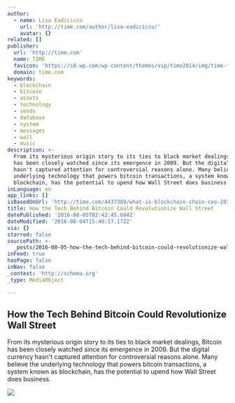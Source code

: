 ```yaml
---
author:
  - name: Lisa Eadicicco
    url: 'http://time.com/author/lisa-eadicicco/'
    avatar: {}
related: []
publisher:
  url: 'http://time.com'
  name: TIME
  favicon: 'https://s0.wp.com/wp-content/themes/vip/time2014/img/time-favicon.ico'
  domain: time.com
keywords:
  - blockchain
  - bitcoin
  - assets
  - technology
  - sends
  - database
  - system
  - messages
  - wall
  - music
description: >-
  From its mysterious origin story to its ties to black market dealings, Bitcoin
  has been closely watched since its emergence in 2009. But the digital currency
  hasn't captured attention for controversial reasons alone. Many believe the
  underlying technology that powers bitcoin transactions, a system known as
  blockchain, has the potential to upend how Wall Street does business.
inLanguage: en
app_links: []
isBasedOnUrl: 'http://time.com/4437388/what-is-blockchain-chain-ceo-2016/'
title: How the Tech Behind Bitcoin Could Revolutionize Wall Street
datePublished: '2016-08-05T02:43:45.604Z'
dateModified: '2016-08-04T15:48:17.172Z'
via: {}
starred: false
sourcePath: >-
  _posts/2016-08-05-how-the-tech-behind-bitcoin-could-revolutionize-wall-street.md
inFeed: true
hasPage: false
inNav: false
_context: 'http://schema.org'
_type: MediaObject

---
```

<article style=""><h1>How the Tech Behind Bitcoin Could Revolutionize Wall Street</h1><p>From its mysterious origin story to its ties to black market dealings, Bitcoin has been closely watched since its emergence in 2009. But the digital currency hasn't captured attention for controversial reasons alone. Many believe the underlying technology that powers bitcoin transactions, a system known as blockchain, has the potential to upend how Wall Street does business.</p><img src="https://timedotcom.files.wordpress.com/2016/08/bitcoin-hong-kong-american-genius.jpg?quality=75&amp;strip=color&amp;w=550" /></article>